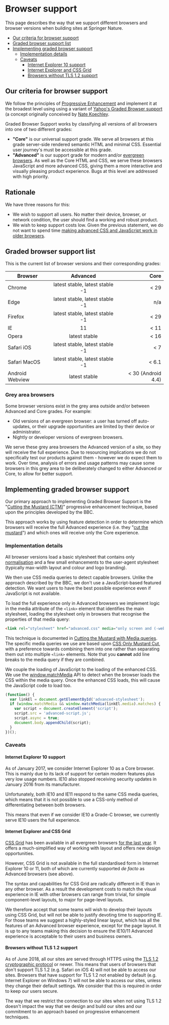 # Browser support

This page describes the way that we support different browsers and browser versions when building sites at Springer Nature.

* [Our criteria for browser support](#our-criteria-for-browser-support)
* [Graded browser support list](#graded-browser-support-list)
* [Implementing graded browser support](#implementing-graded-browser-support)
  * [Implementation details](#implementation-details)
  * [Caveats](#caveats)
    * [Internet Explorer 10 support](#internet-explorer-10-support)
    * [Internet Explorer and CSS Grid](#internet-explorer-and-css-grid)
    * [Browsers without TLS 1.2 support](#browsers-without-tls-1.2-support)

## Our criteria for browser support

We follow the principles of [Progressive Enhancement](progressive-enhancement.md) and implement it at the broadest level using using a variant of [Yahoo's Graded Browser support](https://github.com/yui/yui3/wiki/Graded-Browser-Support) (a concept originally conceived by [Nate Koechley](https://web.archive.org/web/20060304042737/http://developer.yahoo.net/yui/articles/gbs/gbs.html).

Graded Browser Support works by classifying all versions of all browsers into one of two different grades:

* **"Core"** is our universal support grade. We serve all browsers at this grade server-side rendered semantic HTML and minimal CSS. Essential user journey's must be accessible at this grade.
* **"Advanced"** is our support grade for modern and/or [evergreen browsers](https://www.techopedia.com/definition/31094/evergreen-browser). As well as the Core HTML and CSS, we serve these browsers JavaScript and more advanced CSS, giving them a more interactive and visually pleasing product experience. Bugs at this level are addressed with high priority.

## Rationale

We have three reasons for this:

* We wish to support all users. No matter their device, browser, or network condition, the user should find a working and robust product.
* We wish to keep support costs low. Given the previous statement, we do not want to spend time [making advanced CSS and JavaScript work in older browsers](https://en.wikipedia.org/wiki/Pareto_principle#In_software).

## Graded browser support list

This is the current list of browser versions and their corresponding grades:

| Browser         | Advanced                        | Core               |
| --------------- |:-------------------------------:| ------------------:|
| Chrome          | latest stable, latest stable -1 | < 29               |
| Edge            | latest stable, latest stable -1 | n/a                |
| Firefox         | latest stable, latest stable -1 | < 29               |
| IE              | 11                              | < 11               |
| Opera           | latest stable                   | < 16               |
| Safari iOS      | latest stable, latest stable -1 | < 7                |
| Safari MacOS    | latest stable, latest stable -1 | < 6.1              |
| Android Webview | latest stable                   | < 30 (Android 4.4) |

### Grey area browsers

Some browser versions exist in the grey area outside and/or between Advanced and Core grades. For example:

* Old versions of an evergreen browser: a user has turned off auto-updates, or their upgrade opportunities are limited by their device or administrator.
* Nightly or developer versions of evergreen browsers.

We serve these grey area browsers the Advanced version of a site, so they will receive the full experience. Due to resourcing implications we do not specifically test our products against them - however we do expect them to work. Over time, analysis of errors and usage patterns may cause some browsers in this grey area to be deliberately changed to either Advanced or Core, to allow for better support.

## Implementing graded browser support

Our primary approach to implementing Graded Browser Support is the "[Cutting the Mustard (CTM)](http://responsivenews.co.uk/post/18948466399/cutting-the-mustard)" progressive enhancement technique, based upon the principles developed by the BBC.

This approach works by using feature detection in order to determine which browsers will receive the full Advanced experience (i.e. they "[cut the mustard](https://en.wiktionary.org/wiki/cut_the_mustard)") and which ones will receive only the Core experience.

### Implementation details

All browser versions load a basic stylesheet that contains only [normalisation](https://necolas.github.io/normalize.css/) and a few small enhancements to the user-agent stylesheet (typically max-width layout and colour and logo branding).

We then use CSS media queries to detect capable browsers. Unlike the approach described by the BBC, we don't use a JavaScript-based featured detection. We want users to have the best possible experience even if JavaScript is not available.

To load the full experience only in Advanced browsers we implement logic in the media attribute of the `<link>` element that identifies the main stylesheet, loading the stylesheet only in browsers that recognise the properties of that media query:

```html
<link rel="stylesheet" href="advanced.css" media="only screen and (-webkit-min-device-pixel-ratio:0) and (min-color-index:0), (-ms-high-contrast: none), only all and (min--moz-device-pixel-ratio:0) and (min-resolution: 3e1dpcm)" id="advanced-stylesheet">
```

This technique is documented in [Cutting the Mustard with Media queries](https://www.sitepoint.com/cutting-the-mustard-with-css-media-queries/). The specific media queries we use are based upon [CSS Only Mustard Cut](https://github.com/Fall-Back/CSS-Mustard-Cut), with a preference towards combining them into one rather than separating them out into multiple `<link>` elements. Note that you **cannot** add line breaks to the media query if they are combined.

We couple the loading of JavaScript to the loading of the enhanced CSS. We use the [window.matchMedia](https://developer.mozilla.org/en/docs/Web/API/Window/matchMedia) API to detect when the browser loads the CSS within the media query. Once the enhanced CSS loads, this will cause the JavaScript code to load too.

```javascript
(function() {
  var linkEl = document.getElementById('advanced-stylesheet');
  if (window.matchMedia && window.matchMedia(linkEl.media).matches) {
    var script = document.createElement('script');
    script.src = 'advanced-script.js';
    script.async = true;
    document.body.appendChild(script);
  }
})();
```

### Caveats

#### Internet Explorer 10 support

As of January 2017, we consider Internet Explorer 10 as a Core browser. This is mainly due to its lack of support for certain modern features plus very low usage numbers. IE10 also stopped receiving security updates in January 2016 from its manufacturer.

Unfortunately, both IE10 and IE11 respond to the same CSS media queries, which means that it is not possible to use a CSS-only method of differentiating between both browsers.

This means that even if we consider IE10 a Grade-C browser, we currently serve IE10 users the full experience.

#### Internet Explorer and CSS Grid

[CSS Grid](https://developer.mozilla.org/en-US/docs/Web/CSS/CSS_Grid_Layout) has been available in all evergreen browsers [for the last year](https://caniuse.com/#feat=css-grid). It offers a much-simplified way of working with layout and offers new design opportunities.

However, CSS Grid is not available in the full standardised form in Internet Explorer 10 or 11, both of which are currently supported *de facto* as Advanced browsers (see above).

The syntax and capabilities for CSS Grid are radically different in IE than in any other browser. As a result the development costs to match the visual experience in IE with other browsers can range from trivial, for simple component-level layouts, to major for page-level layouts.

We therefore accept that some teams will wish to develop their layouts using CSS Grid, but will not be able to justify devoting time to supporting IE. For those teams we suggest a highly-styled linear layout, which has all the features of an Advanced browser experience, except for the page layout. It is up to any teams making this decision to ensure the IE10/11 Advanced experience is acceptable to their users and business owners.

#### Browsers without TLS 1.2 support

As of June 2018, all our sites are served through HTTPS using the [TLS 1.2 cryptographic protocol](https://en.wikipedia.org/wiki/Transport_Layer_Security#TLS_1.2) or newer. This means that users of browsers that don't support TLS 1.2 (e.g. Safari on iOS 4) will not be able to access our sites. Browsers that have support for TLS 1.2 not enabled by default (e.g. Internet Explorer on Windows 7) will not be able to access our sites, unless they change their default settings. We consider that this is required in order to keep our users secure.

The way that we restrict the connection to our sites when not using TLS 1.2 doesn't impact the way that we design and build our sites and our commitment to an approach based on progressive enhancement techniques.
